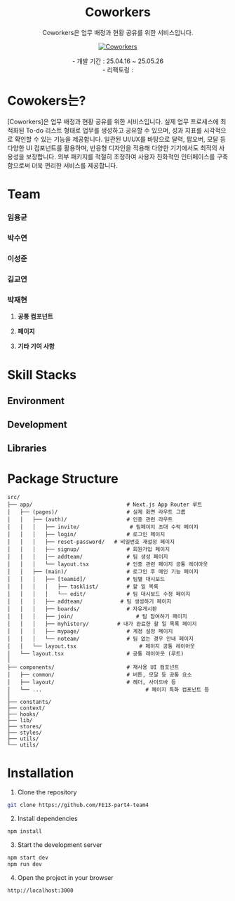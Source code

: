 <h1 align="center">Coworkers</h1>
<p align="center">Coworkers은 업무 배정과 현황 공유를 위한 서비스입니다.</p>

<div style="text-align: center;">
  <a href="https://coworkers-ruddy.vercel.app/">
    <img alt="Coworkers" src='' width="auto" height="auto">
  </a>
</div>
<p style="text-align: center;">
- 개발 기간 : 25.04.16 ~ 25.05.26<br>
- 리팩토링 :
</p>

#  Cowokers는?
[Coworkers]은 업무 배정과 현황 공유를 위한 서비스입니다.
실제 업무 프로세스에 최적화된 To-do 리스트 형태로 업무를 생성하고 공유할 수 있으며, 성과 지표를 시각적으로 확인할 수 있는 기능을 제공합니다. 일관된 UI/UX를 바탕으로 달력, 팝오버, 모달 등 다양한 UI 컴포넌트를 활용하며, 반응형 디자인을 적용해 다양한 기기에서도 최적의 사용성을 보장합니다. 외부 패키지를 적절히 조정하여 사용자 친화적인 인터페이스를 구축함으로써 더욱 편리한 서비스를 제공합니다.



# Team

### 임용균

### 박수연

### 이성준

### 김교연

### 박재현

1. **공통 컴포넌트**



2. **페이지**



3. **기타 기여 사항**



# Skill Stacks


## Environment



## Development



## Libraries



# Package Structure

```
src/
├── app/                              # Next.js App Router 루트
│   ├── (pages)/                      # 실제 화면 라우트 그룹
│   │   ├── (auth)/                   # 인증 관련 라우트
│   │   │   ├── invite/                # 팀페이지 초대 수락 페이지
│   │   │   ├── login/                # 로그인 페이지
│   │   │   ├── reset-password/   # 비밀번호 재설정 페이지
│   │   │   ├── signup/               # 회원가입 페이지
│   │   │   │── addteam/              # 팀 생성 페이지
│   │   │   └── layout.tsx            # 인증 관련 페이지 공통 레이아웃
│   │   ├── (main)/                   # 로그인 후 메인 기능 페이지
│   │   │   ├── [teamid]/             # 팀별 대시보드
│   │   │   │   ├── tasklist/         # 할 일 목록
│   │   │   │   └── edit/             # 팀 대시보드 수정 페이지
│   │   │   ├── addteam/            # 팀 생성하기 페이지
│   │   │   ├── boards/               # 자유게시판
│   │   │   ├── join/                    # 팀 참여하기 페이지
│   │   │   ├── myhistory/         # 내가 완료한 할 일 목록 페이지
│   │   │   ├── mypage/               # 계정 설정 페이지
│   │   │   └── noteam/               # 팀 없는 경우 안내 페이지
│   │   └── layout.tsx                    # 페이지 공통 레이아웃
│   └── layout.tsx                    # 공통 레이아웃 (루트)
│
├── components/                       # 재사용 UI 컴포넌트
│   ├── common/                       # 버튼, 모달 등 공통 요소
│   ├── layout/                       # 헤더, 사이드바 등
│   └── ...                                 # 페이지 특화 컴포넌트 등
│
├── constants/
├── context/
├── hooks/
├── lib/
├── stores/
├── styles/
├── utils/
└── utils/
```

# Installation

1. Clone the repository

```bash
git clone https://github.com/FE13-part4-team4
```

2. Install dependencies

```bash
npm install
```

3. Start the development server

```bash
npm start dev
npm run dev
```

4. Open the project in your browser

```bash
http://localhost:3000
```
